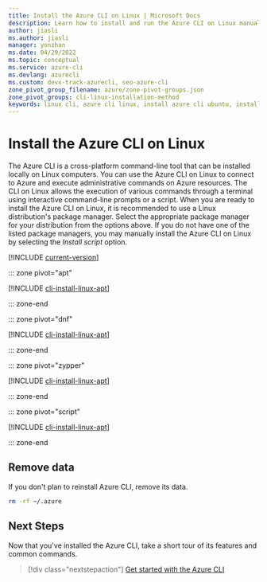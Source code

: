 ```yaml
---
title: Install the Azure CLI on Linux | Microsoft Docs
description: Learn how to install and run the Azure CLI on Linux manually. You can install the Azure CLI on Linux computers with one command or a step-by-step process.
author: jiasli
ms.author: jiasli
manager: yonzhan
ms.date: 04/29/2022
ms.topic: conceptual
ms.service: azure-cli
ms.devlang: azurecli 
ms.custom: devx-track-azurecli, seo-azure-cli
zone_pivot_group_filename: azure/zone-pivot-groups.json
zone_pivot_groups: cli-linux-installation-method
keywords: linux cli, azure cli linux, install azure cli ubuntu, install azure cli linux
---
```


# Install the Azure CLI on Linux

The Azure CLI is a cross-platform command-line tool that can be installed locally on Linux computers. You can use the Azure CLI on Linux to connect to Azure and execute administrative commands on Azure resources. The CLI on Linux allows the execution of various commands through a terminal using interactive command-line prompts or a script.
When you are ready to install the Azure CLI on Linux, it is recommended to use a Linux distribution's package manager. Select the appropriate package manager for your distribution from the options above.  If you do not have one of the listed package managers, you may manually install the Azure CLI on Linux by selecting the *Install script* option.

[!INCLUDE [current-version](includes/current-version.md)]

::: zone pivot="apt"

[!INCLUDE [cli-install-linux-apt](includes/cli-install-linux-apt.md)]

::: zone-end

::: zone pivot="dnf"

[!INCLUDE [cli-install-linux-apt](includes/cli-install-linux-dnf.md)]

::: zone-end

::: zone pivot="zypper"

[!INCLUDE [cli-install-linux-apt](includes/cli-install-linux-zypper.md)]

::: zone-end

::: zone pivot="script"

[!INCLUDE [cli-install-linux-apt](includes/cli-install-linux-script.md)]

::: zone-end

## Remove data

If you don't plan to reinstall Azure CLI, remove its data.

```bash
rm -rf ~/.azure
```

## Next Steps

Now that you've installed the Azure CLI, take a short tour of its features and common commands.

> [!div class="nextstepaction"]
> [Get started with the Azure CLI](get-started-with-azure-cli.md)
